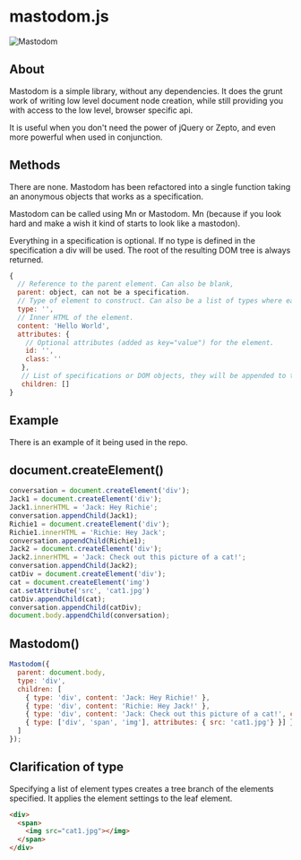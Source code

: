 # mastodom.js

![Mastodom](https://raw.github.com/jgalilee/mastodom/master/example/mastodom.gif)

## About

Mastodom is a simple library, without any dependencies. It does the grunt work of writing low level document node creation, while still providing you with access to the low level, browser specific api.

It is useful when you don't need the power of jQuery or Zepto, and even more powerful when used in conjunction.

## Methods

There are none. Mastodom has been refactored into a single function taking an anonymous objects that works as a specification. 

Mastodom can be called using Mn or Mastodom. Mn (because if you look hard and make a wish it kind of starts to look like a mastodon).

Everything in a specification is optional. If no type is defined in the specification a div will be used. The root of the resulting DOM tree is always returned.

````js
{
  // Reference to the parent element. Can also be blank, 
  parent: object, can not be a specification.
  // Type of element to construct. Can also be a list of types where each is a child of the previous.
  type: '',
  // Inner HTML of the element.
  content: 'Hello World',
  attributes: {
    // Optional attributes (added as key="value") for the element.
    id: '',
    class: ''
   },
   // List of specifications or DOM objects, they will be appended to the element.
   children: []
}
````

## Example

There is an example of it being used in the repo.

document.createElement()
-----------------------

````js
conversation = document.createElement('div');
Jack1 = document.createElement('div');
Jack1.innerHTML = 'Jack: Hey Richie';
conversation.appendChild(Jack1);
Richie1 = document.createElement('div');
Richie1.innerHTML = 'Richie: Hey Jack';
conversation.appendChild(Richie1);
Jack2 = document.createElement('div');
Jack2.innerHTML = 'Jack: Check out this picture of a cat!';
conversation.appendChild(Jack2);
catDiv = document.createElement('div');
cat = document.createElement('img')
cat.setAttribute('src', 'cat1.jpg')
catDiv.appendChild(cat);
conversation.appendChild(catDiv);
document.body.appendChild(conversation);
````

Mastodom()
---------------------------

````js
Mastodom({
  parent: document.body,
  type: 'div',
  children: [
    { type: 'div', content: 'Jack: Hey Richie!' },
    { type: 'div', content: 'Richie: Hey Jack!' },
    { type: 'div', content: 'Jack: Check out this picture of a cat!', children: [
    { type: ['div', 'span', 'img'], attributes: { src: 'cat1.jpg'} }] }
  ]
});
````

Clarification of type
---------------------

Specifying a list of element types creates a tree branch of the elements specified.
It applies the element settings to the leaf element.

````html
<div>
  <span>
    <img src="cat1.jpg"></img>
  </span>
</div>
````